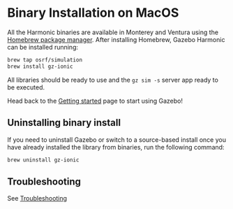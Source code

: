 # Binary Installation on MacOS

All the Harmonic binaries are available in Monterey and Ventura using the
[Homebrew package manager](https://brew.sh/). After installing Homebrew, Gazebo Harmonic can be installed running:

```bash
brew tap osrf/simulation
brew install gz-ionic
```

All libraries should be ready to use and the `gz sim -s` server app ready to be executed.

Head back to the [Getting started](getstarted)
page to start using Gazebo!

## Uninstalling binary install

If you need to uninstall Gazebo or switch to a source-based install once you
have already installed the library from binaries, run the following command:

```bash
brew uninstall gz-ionic
```

## Troubleshooting

See [Troubleshooting](troubleshooting.md#macos)
